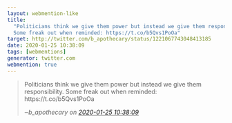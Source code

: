 ```yaml
---
layout: webmention-like
title:
  "Politicians think we give them power but instead we give them responsibility.
  Some freak out when reminded: https://t.co/b5Qvs1PoOa"
target: http://twitter.com/b_apothecary/status/1221067743048413185
date: 2020-01-25 10:38:09
tags: [webmentions]
generator: twitter.com
webmention: true
---
```


<blockquote class="external-citation">
  <p>
    Politicians think we give them power but instead we give them responsibility. Some freak out when reminded: https://t.co/b5Qvs1PoOa
  </p>
  <cite>‒<span class="p-author p-name">b_apothecary</span>
    on
    <a href="http://twitter.com/b_apothecary/status/1221067743048413185" rel="external nofollow" target="_blank">2020-01-25 10:38:09</a>
  </cite>
</blockquote>
